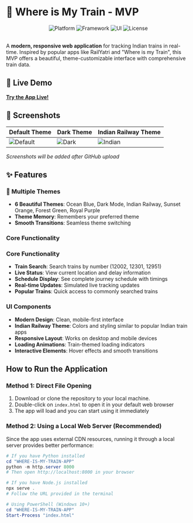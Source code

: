 # 🚂 Where is My Train - MVP

<div align="center">
  <img src="https://img.shields.io/badge/Platform-Web-blue" alt="Platform">
  <img src="https://img.shields.io/badge/Framework-Vanilla%20JS-yellow" alt="Framework">
  <img src="https://img.shields.io/badge/UI-CSS3-blueviolet" alt="UI">
  <img src="https://img.shields.io/badge/License-MIT-green" alt="License">
</div>

<br>

A **modern, responsive web application** for tracking Indian trains in real-time. Inspired by popular apps like RailYatri and "Where is my Train", this MVP offers a beautiful, theme-customizable interface with comprehensive train data.

## 🚀 Live Demo

**[Try the App Live!](https://shubham180405.github.io/WHERE-IS-MY-TRAIN-APP/)**

## 📱 Screenshots

| Default Theme | Dark Theme | Indian Railway Theme |
|--------------|------------|---------------------|
| ![Default](https://via.placeholder.com/300x200?text=Ocean+Blue+Theme) | ![Dark](https://via.placeholder.com/300x200?text=Dark+Mode) | ![Indian](https://via.placeholder.com/300x200?text=Indian+Railway) |

*Screenshots will be added after GitHub upload*

## ✨ Features

### 🎨 Multiple Themes
- **6 Beautiful Themes**: Ocean Blue, Dark Mode, Indian Railway, Sunset Orange, Forest Green, Royal Purple
- **Theme Memory**: Remembers your preferred theme
- **Smooth Transitions**: Seamless theme switching

### Core Functionality

### Core Functionality
- **Train Search**: Search trains by number (12002, 12301, 12951)
- **Live Status**: View current location and delay information
- **Schedule Display**: See complete journey schedule with timings
- **Real-time Updates**: Simulated live tracking updates
- **Popular Trains**: Quick access to commonly searched trains

### UI Components
- **Modern Design**: Clean, mobile-first interface
- **Indian Railway Theme**: Colors and styling similar to popular Indian train apps
- **Responsive Layout**: Works on desktop and mobile devices
- **Loading Animations**: Train-themed loading indicators
- **Interactive Elements**: Hover effects and smooth transitions

## How to Run the Application

### Method 1: Direct File Opening
1. Download or clone the repository to your local machine.
2. Double-click on `index.html` to open it in your default web browser
3. The app will load and you can start using it immediately

### Method 2: Using a Local Web Server (Recommended)
Since the app uses external CDN resources, running it through a local server provides better performance:

```powershell
# If you have Python installed
cd "WHERE-IS-MY-TRAIN-APP"
python -m http.server 8000
# Then open http://localhost:8000 in your browser

# If you have Node.js installed
npx serve .
# Follow the URL provided in the terminal

# Using PowerShell (Windows 10+)
cd "WHERE-IS-MY-TRAIN-APP"
Start-Process "index.html"
